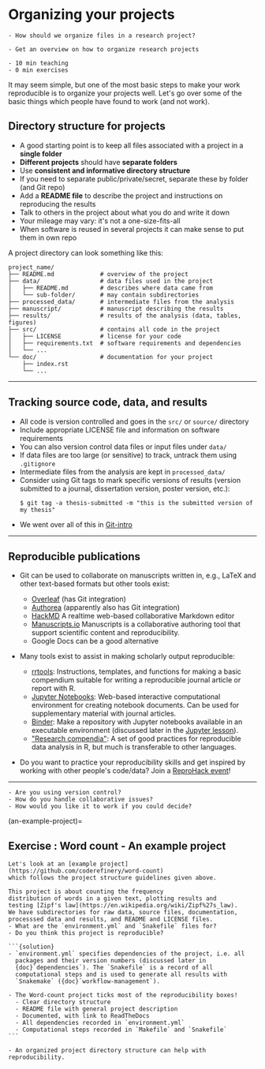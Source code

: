 # Organizing your projects

```{questions}
- How should we organize files in a research project?
```

```{objectives}
- Get an overview on how to organize research projects
```

```{instructor-note}
- 10 min teaching
- 0 min exercises
```

It may seem simple, but one of the most basic steps to make your work
reproducible is to organize your projects well.  Let's go over some of
the basic things which people have found to work (and not work).


## Directory structure for projects

- A good starting point is to keep all files associated with a project in a **single folder**
- **Different projects** should have **separate folders**
- Use **consistent and informative directory structure**
- If you need to separate public/private/secret, separate these by folder (and Git repo)
- Add a **README file** to describe the project and instructions on reproducing the results
- Talk to others in the project about what you do and write it down
- Your mileage may vary: it's not a one-size-fits-all
- When software is reused in several projects it can make sense to put them in own repo

A project directory can look something like this:
```shell
project_name/
├── README.md             # overview of the project
├── data/                 # data files used in the project
│   ├── README.md         # describes where data came from
│   └── sub-folder/       # may contain subdirectories
├── processed_data/       # intermediate files from the analysis
├── manuscript/           # manuscript describing the results
├── results/              # results of the analysis (data, tables, figures)
├── src/                  # contains all code in the project
│   ├── LICENSE           # license for your code
│   ├── requirements.txt  # software requirements and dependencies
│   └── ...
└── doc/                  # documentation for your project
    ├── index.rst
    └── ...
```
---

## Tracking source code, data, and results

- All code is version controlled and goes in the `src/` or `source/` directory
- Include appropriate LICENSE file and information on software requirements
- You can also version control data files or input files under `data/`
- If data files are too large (or sensitive) to track, untrack them using `.gitignore`
- Intermediate files from the analysis are kept in `processed_data/`
- Consider using Git tags to mark specific versions of results (version
  submitted to a journal, dissertation version, poster version, etc.):
  ```console
  $ git tag -a thesis-submitted -m "this is the submitted version of my thesis"
  ```
* We went over all of this in [Git-intro](https://coderefinery.github.io/git-intro/)

---

## Reproducible publications

- Git can be used to collaborate on manuscripts written in, e.g., LaTeX and other text-based formats but other tools exist:
  - [Overleaf](https://www.overleaf.com) (has Git integration)
  - [Authorea](https://www.authorea.com) (apparently also has Git integration)
  - [HackMD](https://hackmd.io/) A realtime web-based collaborative Markdown editor
  - [Manuscripts.io](https://www.manuscripts.io/) Manuscripts is a collaborative authoring tool that support scientific content and reproducibility.
  - Google Docs can be a good alternative

- Many tools exist to assist in making scholarly output reproducible:
  - [rrtools](https://github.com/benmarwick/rrtools): Instructions, templates, and functions for making a basic compendium suitable for writing a reproducible journal article or report with R.
  - [Jupyter Notebooks](https://jupyter.org): Web-based interactive
    computational environment for creating notebook documents. Can be used for
    supplementary material with journal articles.
  - [Binder](https://mybinder.org): Make a repository with Jupyter
    notebooks available in an executable environment (discussed later
    in the [Jupyter lesson](https://coderefinery.github.io/jupyter/)).
  - ["Research compendia"](http://inundata.org/talks/rstd19/#/): A set of good practices for
    reproducible data analysis in R, but much is transferable to other languages.

- Do you want to practice your reproducibility skills and get inspired by working with other
  people's code/data? Join a [ReproHack event](https://github.com/reprohack/reprohack-hq)!

---

```{discussion} How do you collaborate on writing academic papers?
- Are you using version control?
- How do you handle collaborative issues?
- How would you like it to work if you could decide?
```

(an-example-project)=

## Exercise : Word count - An example project

````{challenge} Project organization-1: Word count
Let's look at an [example project](https://github.com/coderefinery/word-count)
which follows the project structure guidelines given above.

This project is about counting the frequency
distribution of words in a given text, plotting results and
testing [Zipf's law](https://en.wikipedia.org/wiki/Zipf%27s_law).
We have subdirectories for raw data, source files, documentation,
processsed data and results, and README and LICENSE files.
- What are the `environment.yml` and `Snakefile` files for?
- Do you think this project is reproducible?

```{solution}
- `environment.yml` specifies dependencies of the project, i.e. all
  packages and their version numbers (discussed later in
  {doc}`dependencies`). The `Snakefile` is a record of all
  computational steps and is used to generate all results with
  `Snakemake` ({doc}`workflow-management`).

- The Word-count project ticks most of the reproducibility boxes!
  - Clear directory structure
  - README file with general project description
  - Documented, with link to ReadTheDocs
  - All dependencies recorded in `environment.yml`
  - Computational steps recorded in `Makefile` and `Snakefile`
```
````


```{keypoints}
- An organized project directory structure can help with reproducibility.
```
